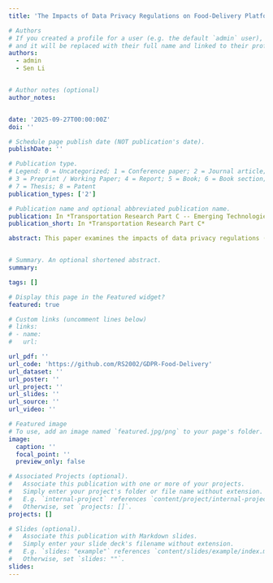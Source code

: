 ```yaml
---
title: 'The Impacts of Data Privacy Regulations on Food-Delivery Platforms'

# Authors
# If you created a profile for a user (e.g. the default `admin` user), write the username (folder name) here
# and it will be replaced with their full name and linked to their profile.
authors:
  - admin
  - Sen Li


# Author notes (optional)
author_notes:


date: '2025-09-27T00:00:00Z'
doi: ''

# Schedule page publish date (NOT publication's date).
publishDate: ''

# Publication type.
# Legend: 0 = Uncategorized; 1 = Conference paper; 2 = Journal article;
# 3 = Preprint / Working Paper; 4 = Report; 5 = Book; 6 = Book section;
# 7 = Thesis; 8 = Patent
publication_types: ['2']

# Publication name and optional abbreviated publication name.
publication: In *Transportation Research Part C -- Emerging Technologies*
publication_short: In *Transportation Research Part C*

abstract: This paper examines the impacts of data privacy regulations (such as the General Data Protection Regulation), on the on-demand food-delivery market. Specifically, we consider a food-delivery platform that determines order bundling, order assignment, and courier payments at each step, alongside a group of couriers who make short-term decisions on whether to accept assigned orders and long-term decisions on whether to allow the platform to use their historical behavioral data (e.g., order acceptance and rejection history) for operational decision-making. We formulate a Markov Decision Process (MDP) to simulate the platform’s operational strategies and a Multi-Agent Contextual Multi-Armed Bandit (MA-CMAB) framework to simulate the couriers’ decisions under the data privacy regulation. The platform’s MDP involves mixed-integer decisions, and a novel hybrid multi-agent reinforcement learning framework is proposed to combine a Double Deep Q-Network (DDQN) for discrete order assignment strategies and Proximal Policy Optimization with KL and CLIP (PPO-KL-CLIP) for continuous payment decisions. For the couriers, we develop a Maximum Likelihood Estimation (MLE)-based Thompson Sampling method to derive their optimal strategies. To address the interaction between the platform and the couriers, we employ a two-stage training framework that the first stage trains a general policy for the platform that adapts to any courier strategy, while the second stage derives the optimal strategies for the couriers. The proposed model and algorithm are validated using real-world food-delivery data from Hong Kong, comparing scenarios under data privacy regulations with a benchmark case without such regulations. Interestingly, the findings reveal that, contrary to initial expectations, data privacy regulations not only protect couriers but may also result in higher platform profits and improved customer experiences. By giving couriers the flexibility to decide whether to share their work-related data for order assignments and payment decisions, the regulations attract more active couriers, thereby improving overall system performance. Specifically, the number of active couriers increases under regulation, particularly during peak hours, leading to more food-delivery orders served and higher platform profits. Customers also benefit from shorter delivery times and lower overtime rates. These findings highlight the potential of data privacy regulations to reshape labor dynamics in the gig economy, creating a win-win scenario for platforms, couriers, and customers. The code of this paper is publicly available at https://github.com/RS2002/GDPR-Food-Delivery .


# Summary. An optional shortened abstract.
summary: 

tags: []

# Display this page in the Featured widget?
featured: true

# Custom links (uncomment lines below)
# links:
# - name: 
#   url: 

url_pdf: ''
url_code: 'https://github.com/RS2002/GDPR-Food-Delivery'
url_dataset: ''
url_poster: ''
url_project: ''
url_slides: ''
url_source: ''
url_video: ''

# Featured image
# To use, add an image named `featured.jpg/png` to your page's folder.
image:
  caption: ''
  focal_point: ''
  preview_only: false

# Associated Projects (optional).
#   Associate this publication with one or more of your projects.
#   Simply enter your project's folder or file name without extension.
#   E.g. `internal-project` references `content/project/internal-project/index.md`.
#   Otherwise, set `projects: []`.
projects: []

# Slides (optional).
#   Associate this publication with Markdown slides.
#   Simply enter your slide deck's filename without extension.
#   E.g. `slides: "example"` references `content/slides/example/index.md`.
#   Otherwise, set `slides: ""`.
slides: 
---
```

